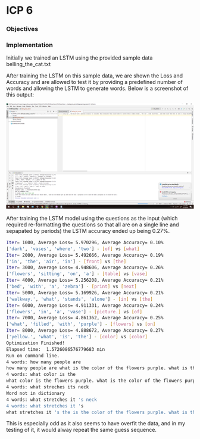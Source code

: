 # ICP 6

### Objectives



### Implementation

Initially we trained an LSTM using the provided sample data belling_the_cat.txt

After training the LSTM on this sample data, we are shown the Loss and Accuracy and are allowed to test it by providing a predefined number of words and allowing the LSTM to generate words.  Below is a screenshot of this output:

![Initial LSTM training](doc/screenshot1.png)

After training the LSTM model using the questions as the input (which required re-formatting the questions so that all are on a single line and sepapated by periods) the LSTM accuracy ended up being 0.27%.
```sh
Iter= 1000, Average Loss= 5.970296, Average Accuracy= 0.10%
['dark', 'vases', 'where', 'two'] - [of] vs [what]
Iter= 2000, Average Loss= 5.492666, Average Accuracy= 0.19%
['in', 'the', 'air', 'in'] - [front] vs [the]
Iter= 3000, Average Loss= 4.948606, Average Accuracy= 0.26%
['flowers', 'sitting', 'on', 'a'] - [table] vs [vase]
Iter= 4000, Average Loss= 5.256208, Average Accuracy= 0.21%
['bed', 'with', 'a', 'zebra'] - [print] vs [next]
Iter= 5000, Average Loss= 5.169926, Average Accuracy= 0.21%
['walkway.', 'what', 'stands', 'alone'] - [in] vs [the]
Iter= 6000, Average Loss= 4.911331, Average Accuracy= 0.24%
['flowers', 'in', 'a', 'vase'] - [picture.] vs [of]
Iter= 7000, Average Loss= 4.861362, Average Accuracy= 0.25%
['what', 'filled', 'with', 'purple'] - [flowers] vs [on]
Iter= 8000, Average Loss= 4.888672, Average Accuracy= 0.27%
['yellow.', 'what', 'is', 'the'] - [color] vs [color]
Optimization Finished!
Elapsed time:  1.5726086576779683 min
Run on command line.
4 words: how many people are
how many people are what is the color of the flowers purple. what is the color of the flowers purple. what is the color of the flowers purple. what is the color of the flowers purple.
4 words: what color is the
what color is the flowers purple. what is the color of the flowers purple. what is the color of the flowers purple. what is the color of the flowers purple. what is the color of the
4 words: what streches its neck
Word not in dictionary
4 words: what stretches it 's neck
4 words: what stretches it 's
what stretches it 's the is the color of the flowers purple. what is the color of the flowers purple. what is the color of the flowers purple. what is the color of the flowers purple.
```

This is especially odd as it also seems to have overfit the data, and in my testing of it, it would alway repeat the same guess sequence.


